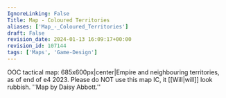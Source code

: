 ```yaml
---
IgnoreLinking: False
Title: Map - Coloured Territories
aliases: ['Map_-_Coloured_Territories']
draft: False
revision_date: 2024-01-13 16:09:17+00:00
revision_id: 107144
tags: ['Maps', 'Game-Design']
---
```


OOC tactical map:
685x600px|center|Empire and neighbouring territories, as of end of e4 2023. Please do NOT use this map IC, it [[Will|will]] look rubbish.
''Map by Daisy Abbott.''